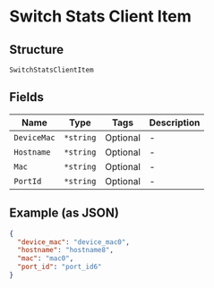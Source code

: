 
# Switch Stats Client Item

## Structure

`SwitchStatsClientItem`

## Fields

| Name | Type | Tags | Description |
|  --- | --- | --- | --- |
| `DeviceMac` | `*string` | Optional | - |
| `Hostname` | `*string` | Optional | - |
| `Mac` | `*string` | Optional | - |
| `PortId` | `*string` | Optional | - |

## Example (as JSON)

```json
{
  "device_mac": "device_mac0",
  "hostname": "hostname8",
  "mac": "mac0",
  "port_id": "port_id6"
}
```

